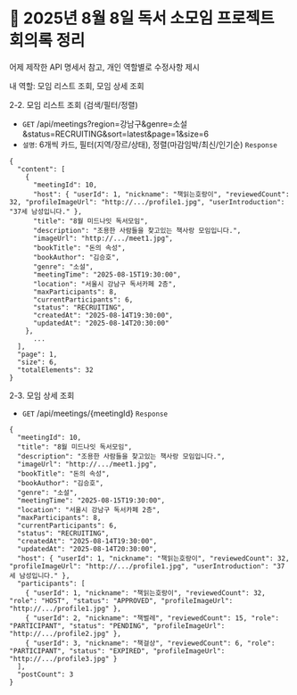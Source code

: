 # 📌 2025년 8월 8일 독서 소모임 프로젝트 회의록 정리


어제 제작한 API 명세서 참고, 개인 역할별로 수정사항 제시

내 역할: 모임 리스트 조회, 모임 상세 조회

2-2. 모임 리스트 조회 (검색/필터/정렬)
  - `GET` /api/meetings?region=강남구&genre=소설&status=RECRUITING&sort=latest&page=1&size=6
  - `설명`: 6개씩 카드, 필터(지역/장르/상태), 정렬(마감임박/최신/인기순) `Response`

```text
{
  "content": [
    {
      "meetingId": 10,
      "host": { "userId": 1, "nickname": "책읽는호랑이", "reviewedCount": 32, "profileImageUrl": "http://.../profile1.jpg", "userIntroduction": "37세 남성입니다." },
      "title": "8월 미드나잇 독서모임",
      "description": "조용한 사람들을 찾고있는 책사랑 모임입니다.",
      "imageUrl": "http://.../meet1.jpg",
      "bookTitle": "돈의 속성",
      "bookAuthor": "김승호",
      "genre": "소설",
      "meetingTime": "2025-08-15T19:30:00",
      "location": "서울시 강남구 독서카페 2층",
      "maxParticipants": 8,
      "currentParticipants": 6,
      "status": "RECRUITING",
      "createdAt": "2025-08-14T19:30:00",
      "updatedAt": "2025-08-14T20:30:00"
    },
      ...
  ],
  "page": 1,
  "size": 6,
  "totalElements": 32
}
```

2-3. 모임 상세 조회
  - `GET` /api/meetings/{meetingId} `Response`
```text
{
  "meetingId": 10,
  "title": "8월 미드나잇 독서모임",
  "description": "조용한 사람들을 찾고있는 책사랑 모임입니다.",
  "imageUrl": "http://.../meet1.jpg",
  "bookTitle": "돈의 속성",
  "bookAuthor": "김승호",
  "genre": "소설",
  "meetingTime": "2025-08-15T19:30:00",
  "location": "서울시 강남구 독서카페 2층",
  "maxParticipants": 8,
  "currentParticipants": 6,
  "status": "RECRUITING",
  "createdAt": "2025-08-14T19:30:00",
  "updatedAt": "2025-08-14T20:30:00",
  "host": { "userId": 1, "nickname": "책읽는호랑이", "reviewedCount": 32, "profileImageUrl": "http://.../profile1.jpg", "userIntroduction": "37세 남성입니다." },
  "participants": [
    { "userId": 1, "nickname": "책읽는호랑이", "reviewedCount": 32, "role": "HOST", "status": "APPROVED", "profileImageUrl": "http://.../profile1.jpg" },
    { "userId": 2, "nickname": "책벌레", "reviewedCount": 15, "role": "PARTICIPANT", "status": "PENDING", "profileImageUrl": "http://.../profile2.jpg" },
    { "userId": 3, "nickname": "책걸상", "reviewedCount": 6, "role": "PARTICIPANT", "status": "EXPIRED", "profileImageUrl": "http://.../profile3.jpg" }
  ],
  "postCount": 3
}
```




